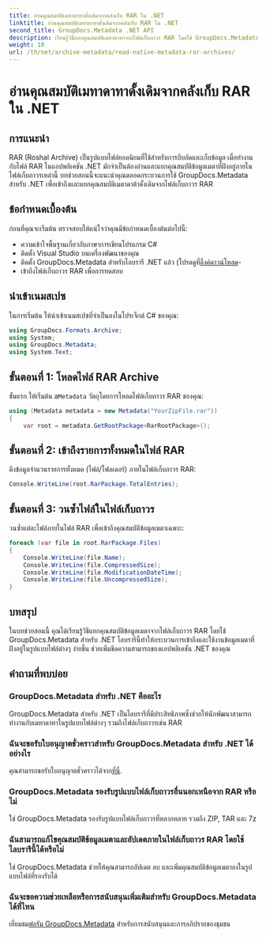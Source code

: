 ```yaml
---
title: อ่านคุณสมบัติเมทาดาทาดั้งเดิมจากคลังเก็บ RAR ใน .NET
linktitle: อ่านคุณสมบัติเมทาดาทาดั้งเดิมจากคลังเก็บ RAR ใน .NET
second_title: GroupDocs.Metadata .NET API
description: เรียนรู้วิธีแยกคุณสมบัติเมทาดาทาจากไฟล์เก็บถาวร RAR โดยใช้ GroupDocs.Metadata สำหรับ .NET ใน C# สำรวจรายละเอียดไฟล์ได้อย่างง่ายดาย
weight: 10
url: /th/net/archive-metadata/read-native-metadata-rar-archives/
---
```


# อ่านคุณสมบัติเมทาดาทาดั้งเดิมจากคลังเก็บ RAR ใน .NET

## การแนะนำ
RAR (Roshal Archive) เป็นรูปแบบไฟล์ยอดนิยมที่ใช้สำหรับการบีบอัดและเก็บข้อมูล เมื่อทำงานกับไฟล์ RAR ในแอปพลิเคชัน .NET มักจำเป็นต้องอ่านและแยกคุณสมบัติข้อมูลเมตาที่ฝังอยู่ภายในไฟล์เก็บถาวรเหล่านี้ บทช่วยสอนนี้จะแนะนำคุณตลอดกระบวนการใช้ GroupDocs.Metadata สำหรับ .NET เพื่อเข้าถึงและแยกคุณสมบัติเมตาดาต้าดั้งเดิมจากไฟล์เก็บถาวร RAR
## ข้อกำหนดเบื้องต้น

ก่อนที่คุณจะเริ่มต้น ตรวจสอบให้แน่ใจว่าคุณมีข้อกำหนดเบื้องต้นต่อไปนี้:
- ความเข้าใจพื้นฐานเกี่ยวกับภาษาการเขียนโปรแกรม C#
- ติดตั้ง Visual Studio บนเครื่องพัฒนาของคุณ
-  ติดตั้ง GroupDocs.Metadata สำหรับไลบรารี .NET แล้ว (โปรดดูที่[ลิ้งค์ดาวน์โหลด](https://releases.groupdocs.com/metadata/net/)-
- เข้าถึงไฟล์เก็บถาวร RAR เพื่อการทดสอบ

## นำเข้าเนมสเปซ
ในการเริ่มต้น ให้นำเข้าเนมสเปซที่จำเป็นลงในโปรเจ็กต์ C# ของคุณ:
```csharp
using GroupDocs.Formats.Archive;
using System;
using GroupDocs.Metadata;
using System.Text;
```

## ขั้นตอนที่ 1: โหลดไฟล์ RAR Archive
 ขั้นแรก ให้เริ่มต้น a`Metadata` วัตถุโดยการโหลดไฟล์เก็บถาวร RAR ของคุณ:
```csharp
using (Metadata metadata = new Metadata("YourZipFile.rar"))
{
    var root = metadata.GetRootPackage<RarRootPackage>();
```
## ขั้นตอนที่ 2: เข้าถึงรายการทั้งหมดในไฟล์ RAR
ดึงข้อมูลจำนวนรายการทั้งหมด (ไฟล์/โฟลเดอร์) ภายในไฟล์เก็บถาวร RAR:
```csharp
Console.WriteLine(root.RarPackage.TotalEntries);
```
## ขั้นตอนที่ 3: วนซ้ำไฟล์ในไฟล์เก็บถาวร
วนซ้ำแต่ละไฟล์ภายในไฟล์ RAR เพื่อเข้าถึงคุณสมบัติข้อมูลเมตาเฉพาะ:
```csharp
foreach (var file in root.RarPackage.Files)
{
    Console.WriteLine(file.Name);
    Console.WriteLine(file.CompressedSize);
    Console.WriteLine(file.ModificationDateTime);
    Console.WriteLine(file.UncompressedSize);
}
```

## บทสรุป
ในบทช่วยสอนนี้ คุณได้เรียนรู้วิธีแยกคุณสมบัติข้อมูลเมตาจากไฟล์เก็บถาวร RAR โดยใช้ GroupDocs.Metadata สำหรับ .NET ไลบรารีนี้ทำให้กระบวนการเข้าถึงและใช้งานข้อมูลเมตาที่ฝังอยู่ในรูปแบบไฟล์ต่างๆ ง่ายขึ้น ช่วยเพิ่มขีดความสามารถของแอปพลิเคชัน .NET ของคุณ

## คำถามที่พบบ่อย
### GroupDocs.Metadata สำหรับ .NET คืออะไร
GroupDocs.Metadata สำหรับ .NET เป็นไลบรารีที่มีประสิทธิภาพซึ่งช่วยให้นักพัฒนาสามารถทำงานกับเมทาดาทาในรูปแบบไฟล์ต่างๆ รวมถึงไฟล์เก็บถาวรเช่น RAR
### ฉันจะขอรับใบอนุญาตชั่วคราวสำหรับ GroupDocs.Metadata สำหรับ .NET ได้อย่างไร
 คุณสามารถขอรับใบอนุญาตชั่วคราวได้จาก[ที่นี่](https://purchase.groupdocs.com/temporary-license/).
### GroupDocs.Metadata รองรับรูปแบบไฟล์เก็บถาวรอื่นนอกเหนือจาก RAR หรือไม่
ใช่ GroupDocs.Metadata รองรับรูปแบบไฟล์เก็บถาวรที่หลากหลาย รวมถึง ZIP, TAR และ 7z
### ฉันสามารถแก้ไขคุณสมบัติข้อมูลเมตาและอัปเดตภายในไฟล์เก็บถาวร RAR โดยใช้ไลบรารีนี้ได้หรือไม่
ใช่ GroupDocs.Metadata ช่วยให้คุณสามารถอัปเดต ลบ และเพิ่มคุณสมบัติข้อมูลเมตาลงในรูปแบบไฟล์ที่รองรับได้
### ฉันจะขอความช่วยเหลือหรือการสนับสนุนเพิ่มเติมสำหรับ GroupDocs.Metadata ได้ที่ไหน
 เยี่ยมชม[ฟอรัม GroupDocs.Metadata](https://forum.groupdocs.com/c/metadata/14) สำหรับการสนับสนุนและการอภิปรายของชุมชน